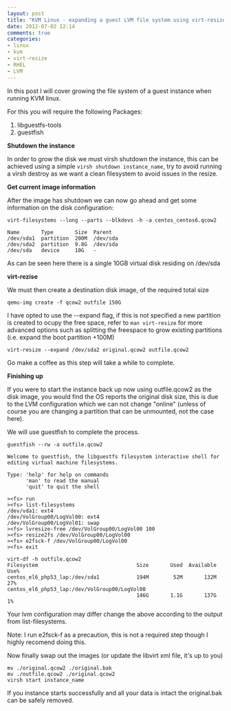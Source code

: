 ```yaml
---
layout: post
title: "KVM Linux - expanding a guest LVM file system using virt-resize"
date: 2012-07-02 12:14
comments: true
categories: 
- linux
- kvm
- virt-resize
- RHEL
- LVM
---
```


In this post I will cover growing the file system of a guest instance when running KVM linux.

For this you will require the following Packages:

1. libguestfs-tools
2. guestfish

<strong>Shutdown the instance</strong>

In order to grow the disk we must virsh shutdown the instance, this can be achieved using a simple `virsh shutdown instance_name`, try to avoid running a virsh destroy as we want a clean filesystem to avoid issues in the resize.

<strong> Get current image information</strong>

After the image has shutdown we can now go ahead and get some information on the disk configuration:

```
virt-filesystems --long --parts --blkdevs -h -a centos_centos6.qcow2

Name       Type       Size  Parent
/dev/sda1  partition  200M  /dev/sda
/dev/sda2  partition  9.8G  /dev/sda
/dev/sda   device     10G   -

```

As can be seen here there is a single 10GB virtual disk residing on /dev/sda

<strong>virt-rezise</strong>

We must then create a destination disk image, of the required total size

```
qemu-img create -f qcow2 outfile 150G
```

I have opted to use the --expand flag, if this is not specified a new partition is created to ocupy the free space, refer to ```man virt-resize``` for more advanced options such as splitting the freespace to grow existing partitions (i.e. expand the boot partition +100M)

```
virt-resize --expand /dev/sda2 original.qcow2 outfile.qcow2
```

Go make a coffee as this step will take a while to complete.

<strong>Finishing up</strong>

If you were to start the instance back up now using outfile.qcow2 as the disk image, you would find the OS reports the original disk size, this is due to the LVM configuration which we can not change "online" (unless of course you are changing a partition that can be unmounted, not the case here).

We will use guestfish to complete the process.

```
guestfish --rw -a outfile.qcow2

Welcome to guestfish, the libguestfs filesystem interactive shell for
editing virtual machine filesystems.

Type: 'help' for help on commands
      'man' to read the manual
      'quit' to quit the shell

><fs> run
><fs> list-filesystems
/dev/vda1: ext4
/dev/VolGroup00/LogVol00: ext4
/dev/VolGroup00/LogVol01: swap
><fs> lvresize-free /dev/VolGroup00/LogVol00 100
><fs> resize2fs /dev/VolGroup00/LogVol00
><fs> e2fsck-f /dev/VolGroup00/LogVol00
><fs> exit

virt-df -h outfile.qcow2
Filesystem                                Size       Used  Available  Use%
centos_el6_php53_lap:/dev/sda1            194M        52M       132M   27%
centos_el6_php53_lap:/dev/VolGroup00/LogVol00
                                          146G       1.1G       137G    1%

```

Your lvm configuration may differ change the above according to the output from list-filesystems.

Note: I run e2fsck-f as a precaution, this is not a required step though I highly recomend doing this.

Now finally swap out the images (or update the libvirt xml file, it's up to you)

```
mv ./original.qcow2 ./original.bak
mv ./outfile.qcow2 ./original.qcow2
virsh start instance_name
```

If you instance starts successfully and all your data is intact the original.bak can be safely removed.

